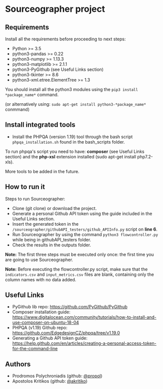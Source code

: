 # Sourceographer project

## Requirements

Install all the requirements before proceeding to next steps:

* Python >= 3.5
* python3-pandas >= 0.22
* python3-numpy >= 1.13.3
* python3-matplotlib >= 2.1.1
* python3-PyGithub (see Useful Links section) 
* python3-tkinter >= 8.6
* python3-xml.etree.ElementTree >= 1.3

You should install all the python3 modules using the `pip3 install *package_name*` command.

(or alternatively using: `sudo apt-get install python3-*package_name*` conmmand)

## Install integrated tools 

* Install the PHPQA (version 1.19) tool through the bash script `phpqa_installation.sh` found in the bash_scripts folder.

To run phpqa's script you need to have: **composer** (see Useful Links section) and the **php-xsl** extension installed (sudo apt-get install php7.2-xls).

More tools to be added in the future.

## How to run it

Steps to run Sourceographer:

* Clone (git clone) or download the project.
* Generate a personal Github API token using the guide included in the Useful Links section.
* Insert the generated token in the `/sourceographer/githubAPI_testers/github_APIInfo.py` script on **line 6**.
* Run Sourceographer by using the command `python3 flowcontroller.py` while being in githubAPI_testers folder.
* Check the results in the outputs folder.

**Note:** The first three steps must be executed only once: the first time you are going to use Sourceographer.

**Note:** Before executing the flowcontroller.py script, make sure that the `indicators.csv` and `input_metrics.csv` files are blank, containing only the column names with no data added.

## Useful Links

* PyGithub lib repo: https://github.com/PyGithub/PyGithub
* Composer installation guide: https://www.digitalocean.com/community/tutorials/how-to-install-and-use-composer-on-ubuntu-18-04
* PHPQA (v1.19) Github repo: https://github.com/EdgedesignCZ/phpqa/tree/v1.19.0
* Generating a Github API token guide: https://help.github.com/en/articles/creating-a-personal-access-token-for-the-command-line


## Authors

- Prodromos Polychroniadis (github: [@propol](https://github.com/propol "Prodromos Polychroniadis Github"))
- Apostolos Kritikos (github: [@akritiko](https://github.com/akritiko "Apostolos Kritikos Github"))
